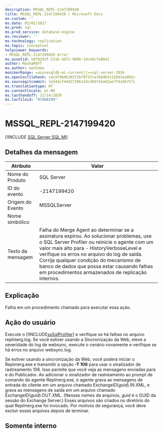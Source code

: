 ```yaml
---
description: MSSQL_REPL-2147199420
title: MSSQL_REPL-2147199420 | Microsoft Docs
ms.custom: ''
ms.date: 03/01/2017
ms.prod: sql
ms.prod_service: database-engine
ms.reviewer: ''
ms.technology: replication
ms.topic: conceptual
helpviewer_keywords:
- MSSQL_REPL-2147199420 error
ms.assetid: b8f8293f-2316-4d72-900b-1dce9cfe0842
author: MashaMSFT
ms.author: mathoma
monikerRange: =azuresqldb-mi-current||>=sql-server-2016
ms.openlocfilehash: c4c979b4b392f3b70f37ca78dd63c528d3aa092c
ms.sourcegitcommit: 1a544cf4dd2720b124c3697d1e62ae7741db757c
ms.translationtype: HT
ms.contentlocale: pt-BR
ms.lasthandoff: 12/14/2020
ms.locfileid: "97460199"
---
```

# <a name="mssql_repl-2147199420"></a>MSSQL_REPL-2147199420
[!INCLUDE [SQL Server SQL MI](../../includes/applies-to-version/sql-asdbmi.md)]
    
## <a name="message-details"></a>Detalhes da mensagem  
  
|Atributo|Valor|  
|-|-|  
|Nome do Produto|SQL Server|  
|ID do evento|-2147199420|  
|Origem do Evento|MSSQLServer|  
|Nome simbólico||  
|Texto da mensagem|Falha do Merge Agent ao determinar se a assinatura expirou. Ao solucionar problemas, use o SQL Server Profiler ou reinicie o agente com um valor mais alto para - HistoryVerboseLevel e verifique os erros no arquivo do log de saída. Corrija qualquer condição do mecanismo de banco de dados que possa estar causando falhas em procedimentos armazenados de replicação internos.|  
  
## <a name="explanation"></a>Explicação  
 Falha em um procedimento chamado para executar essa ação.  
  
## <a name="user-action"></a>Ação do usuário  
 Execute o [!INCLUDE[ssSqlProfiler](../../includes/sssqlprofiler-md.md)] e verifique se há falhas no arquivo replmerg.log. Se você estiver usando a Sincronização da Web, eleve a severidade do log de websync, execute o cenário novamente e verifique se há erros no arquivo websync.log.  
  
 Se estiver usando a sincronização da Web, você poderá iniciar o Replmerg.exe e transmitir a opção **-T 106** para usar o sinalizador de rastreamento 106. Isso permite que você veja as mensagens enviadas para e do Publicador. Ao adicionar o sinalizador de rastreamento ao prompt de comando do agente Replmerg.exe, o agente grava as mensagens de entrada do cliente em um arquivo chamado ExchangeID(*guid*).IN.XML, e grava as mensagens de saída em um arquivo chamado ExchangeID(*guid*).OUT.XML. (Nesses nomes de arquivos, *guid* é o GUID da sessão do Exchange Server.) Esses arquivos são criados no diretório do qual Replmerg.exe foi invocado. Por motivos de segurança, você deve excluir esses arquivos depois de terminar.  
  
## <a name="internal-only"></a>Somente interno  
  
